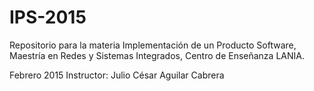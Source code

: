 # IPS-2015
Repositorio para la materia Implementación de un Producto Software,
Maestría en Redes y Sistemas Integrados, 
Centro de Enseñanza LANIA.

Febrero 2015
Instructor: Julio César Aguilar Cabrera
